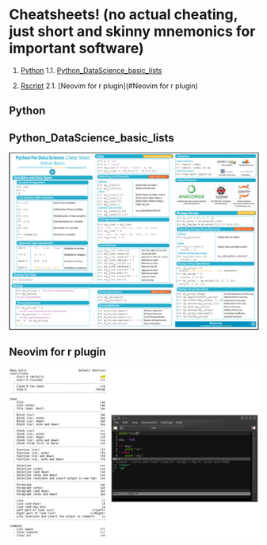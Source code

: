 # Cheatsheets!  (no actual cheating, just short and skinny mnemonics for important software)




1. [Python](#Python)
1.1. [Python_DataScience_basic_lists](#Python_DataScience_basic_lists)


2. [Rscript](#Rscript)
2.1. [Neovim for r plugin](#Neovim for r plugin)  


## Python

## Python_DataScience_basic_lists
![Alt text](./python_data_science_cheatsheet.png?raw=true "")


## Neovim for r plugin
![Alt text](./neovim_for_r_plugin_code_cheatsheet.png?raw=true "")



